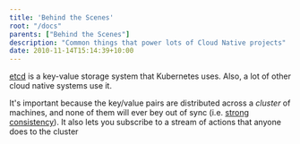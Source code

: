 ```yaml
---
title: 'Behind the Scenes'
root: "/docs"
parents: ["Behind the Scenes"]
description: "Common things that power lots of Cloud Native projects"
date: 2010-11-14T15:14:39+10:00
---
```


[etcd](https://etcd.io) is a key-value storage system that Kubernetes uses. Also, a lot of other cloud native systems use it.

It's important because the key/value pairs are distributed across a _cluster_ of machines, and none of them will ever bey out of sync \(i.e. [strong consistency](https://en.wikipedia.org/wiki/Strong_consistency)\). It also lets you subscribe to a stream of actions that anyone does to the cluster

